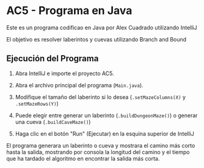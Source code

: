 # AC5 - Programa en Java

Este es un programa codificao en Java por Alex Cuadrado utilizando IntelliJ

El objetivo es resolver laberintos y cuevas utilizando Branch and Bound

## Ejecución del Programa

1. Abra IntelliJ e importe el proyecto AC5.

2. Abra el archivo principal del programa (`Main.java`).

3. Modifique el tamaño del laberinto si lo desea (`.setMazeColumns(X)` y `.setMazeRows(Y)`)

4.  Puede elegir entre generar un laberinto (`.buildDungeonMaze()`) o generar una cueva (`.buildCaveMaze()`)

5. Haga clic en el botón "Run" (Ejecutar) en la esquina superior de IntelliJ

El programa generara un laberinto o cueva y mostrara el camino más corto hasta la salida, mostrando por consola la
longitud del camino y el tiempo que ha tardado el algoritmo en encontrar la salida más corta.